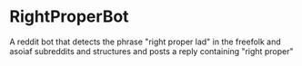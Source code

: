 # RightProperBot
A reddit bot that detects the phrase "right proper lad" in the freefolk and asoiaf subreddits and structures and posts a reply containing "right proper"
